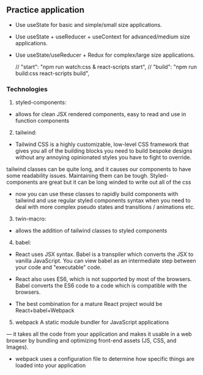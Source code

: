 ## Practice application

- Use useState for basic and simple/small size applications.

- Use useState + useReducer + useContext for advanced/medium size applications.

- Use useState/useReducer + Redux for complex/large size applications.

    // "start": "npm run watch:css & react-scripts start",
    // "build": "npm run build:css react-scripts build",

### Technologies

1. styled-components:
- allows for clean JSX rendered components, easy to read and use in function components

2. tailwind:
- Tailwind CSS is a highly customizable, low-level CSS framework that gives you all of the building blocks you need to build bespoke designs without any annoying opinionated styles you have to fight to override.

tailwind classes can be quite long, and it causes our components to have some readability issues. Maintaining them can be tough. Styled-components are great but it can be long winded to write out all of the css

- now you can use these classes to rapidly build components with tailwind and use regular styled components syntax when you need to deal with more complex pseudo states and transitions / animations etc.

3. twin-macro:
- allows the addition of tailwind classes to styled components

4. babel:
- React uses JSX syntax. Babel is a transpiler which converts the JSX to vanilla JavaScript. You can view babel as an intermediate step between your code and "executable" code.

- React also uses ES6, which is not supported by most of the browsers. Babel converts the ES6 code to a code which is compatible with the browsers.

- The best combination for a mature React project would be React+babel+Webpack

5. webpack
A static module bundler for JavaScript applications

— it takes all the code from your application and makes it usable in a web browser by bundling and optimizing front-end assets (JS, CSS, and Images).

- webpack uses a configuration file to determine how specific things are loaded into your application
